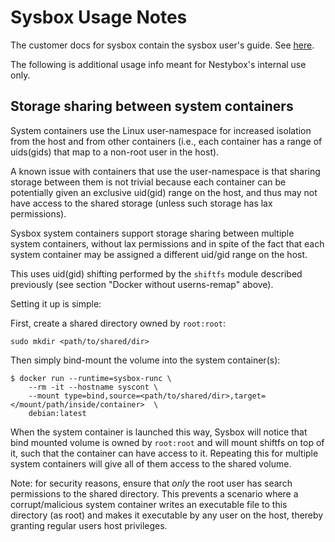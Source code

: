 Sysbox Usage Notes
====================

The customer docs for sysbox contain the sysbox user's guide.
See [here](https://github.com/nestybox/sysbox-external/blob/master/docs/usage.md).

The following is additional usage info meant for Nestybox's internal
use only.

## Storage sharing between system containers

System containers use the Linux user-namespace for increased isolation
from the host and from other containers (i.e., each container has a
range of uids(gids) that map to a non-root user in the host).

A known issue with containers that use the user-namespace is that
sharing storage between them is not trivial because each container can
be potentially given an exclusive uid(gid) range on the host, and thus
may not have access to the shared storage (unless such storage has lax
permissions).

Sysbox system containers support storage sharing between multiple
system containers, without lax permissions and in spite of the fact
that each system container may be assigned a different uid/gid range
on the host.

This uses uid(gid) shifting performed by the `shiftfs` module described
previously (see section "Docker without userns-remap" above).

Setting it up is simple:

First, create a shared directory owned by `root:root`:

```
sudo mkdir <path/to/shared/dir>
```

Then simply bind-mount the volume into the system container(s):

```
$ docker run --runtime=sysbox-runc \
    --rm -it --hostname syscont \
    --mount type=bind,source=<path/to/shared/dir>,target=</mount/path/inside/container>  \
    debian:latest
```

When the system container is launched this way, Sysbox will notice
that bind mounted volume is owned by `root:root` and will mount
shiftfs on top of it, such that the container can have access to
it. Repeating this for multiple system containers will give all of
them access to the shared volume.

Note: for security reasons, ensure that *only* the root user has
search permissions to the shared directory. This prevents a scenario
where a corrupt/malicious system container writes an executable file
to this directory (as root) and makes it executable by any user
on the host, thereby granting regular users host privileges.
